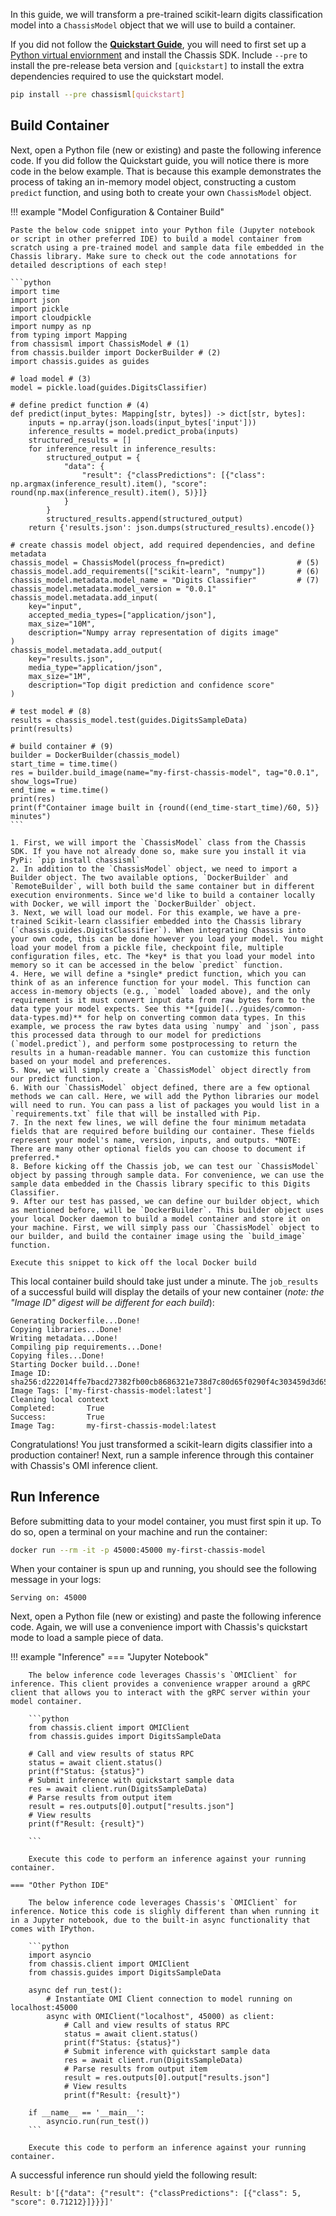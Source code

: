 

In this guide, we will transform a pre-trained scikit-learn digits classification model into a `ChassisModel` object that we will use to build a container.

If you did not follow the **[Quickstart Guide](./quickstart.md)**, you will need to first set up a [Python virtual enviornment](https://realpython.com/what-is-pip/#using-pip-in-a-python-virtual-environment) and install the Chassis SDK. Include `--pre` to install the pre-release beta version and `[quickstart]` to install the extra dependencies required to use the quickstart model.


```bash
pip install --pre chassisml[quickstart]
```

## Build Container

Next, open a Python file (new or existing) and paste the following inference code. If you did follow the Quickstart guide, you will notice there is more code in the below example. That is because this example demonstrates the process of taking an in-memory model object, constructing a custom `predict` function, and using both to create your own `ChassisModel` object.

!!! example "Model Configuration & Container Build"

    Paste the below code snippet into your Python file (Jupyter notebook or script in other preferred IDE) to build a model container from scratch using a pre-trained model and sample data file embedded in the Chassis library. Make sure to check out the code annotations for detailed descriptions of each step!

    ```python
    import time
    import json
    import pickle
    import cloudpickle
    import numpy as np
    from typing import Mapping
    from chassisml import ChassisModel # (1)
    from chassis.builder import DockerBuilder # (2)
    import chassis.guides as guides

    # load model # (3)
    model = pickle.load(guides.DigitsClassifier)

    # define predict function # (4)
    def predict(input_bytes: Mapping[str, bytes]) -> dict[str, bytes]:
        inputs = np.array(json.loads(input_bytes['input']))
        inference_results = model.predict_proba(inputs)
        structured_results = []
        for inference_result in inference_results:
            structured_output = {
                "data": {
                    "result": {"classPredictions": [{"class": np.argmax(inference_result).item(), "score": round(np.max(inference_result).item(), 5)}]}
                }
            }
            structured_results.append(structured_output)
        return {'results.json': json.dumps(structured_results).encode()}

    # create chassis model object, add required dependencies, and define metadata
    chassis_model = ChassisModel(process_fn=predict)                # (5)
    chassis_model.add_requirements(["scikit-learn", "numpy"])       # (6)
    chassis_model.metadata.model_name = "Digits Classifier"         # (7)
    chassis_model.metadata.model_version = "0.0.1"
    chassis_model.metadata.add_input(
        key="input",
        accepted_media_types=["application/json"],
        max_size="10M",
        description="Numpy array representation of digits image"
    )
    chassis_model.metadata.add_output(
        key="results.json",
        media_type="application/json",
        max_size="1M",
        description="Top digit prediction and confidence score"
    )

    # test model # (8)
    results = chassis_model.test(guides.DigitsSampleData)
    print(results)

    # build container # (9)
    builder = DockerBuilder(chassis_model)
    start_time = time.time()
    res = builder.build_image(name="my-first-chassis-model", tag="0.0.1", show_logs=True)
    end_time = time.time()
    print(res)
    print(f"Container image built in {round((end_time-start_time)/60, 5)} minutes")
    ```

    1. First, we will import the `ChassisModel` class from the Chassis SDK. If you have not already done so, make sure you install it via PyPi: `pip install chassisml`
    2. In addition to the `ChassisModel` object, we need to import a Builder object. The two available options, `DockerBuilder` and `RemoteBuilder`, will both build the same container but in different execution environments. Since we'd like to build a container locally with Docker, we will import the `DockerBuilder` object.
    3. Next, we will load our model. For this example, we have a pre-trained Scikit-learn classifier embedded into the Chassis library (`chassis.guides.DigitsClassifier`). When integrating Chassis into your own code, this can be done however you load your model. You might load your model from a pickle file, checkpoint file, multiple configuration files, etc. The *key* is that you load your model into memory so it can be accessed in the below `predict` function.
    4. Here, we will define a *single* predict function, which you can think of as an inference function for your model. This function can access in-memory objects (e.g., `model` loaded above), and the only requirement is it must convert input data from raw bytes form to the data type your model expects. See this **[guide](../guides/common-data-types.md)** for help on converting common data types. In this example, we process the raw bytes data using `numpy` and `json`, pass this processed data through to our model for predictions (`model.predict`), and perform some postprocessing to return the results in a human-readable manner. You can customize this function based on your model and preferences.
    5. Now, we will simply create a `ChassisModel` object directly from our predict function.
    6. With our `ChassisModel` object defined, there are a few optional methods we can call. Here, we will add the Python libraries our model will need to run. You can pass a list of packages you would list in a `requirements.txt` file that will be installed with Pip.
    7. In the next few lines, we will define the four minimum metadata fields that are required before building our container. These fields represent your model's name, version, inputs, and outputs. *NOTE: There are many other optional fields you can choose to document if preferred.*
    8. Before kicking off the Chassis job, we can test our `ChassisModel` object by passing through sample data. For convenience, we can use the sample data embedded in the Chassis library specific to this Digits Classifier.
    9. After our test has passed, we can define our builder object, which as mentioned before, will be `DockerBuilder`. This builder object uses your local Docker daemon to build a model container and store it on your machine. First, we will simply pass our `ChassisModel` object to our builder, and build the container image using the `build_image` function.

    Execute this snippet to kick off the local Docker build

This local container build should take just under a minute. The `job_results` of a successful build will display the details of your new container (*note: the "Image ID" digest will be different for each build*):

```
Generating Dockerfile...Done!
Copying libraries...Done!
Writing metadata...Done!
Compiling pip requirements...Done!
Copying files...Done!
Starting Docker build...Done!
Image ID: sha256:d222014ffe7bacd27382fb00cb8686321e738d7c80d65f0290f4c303459d3d65
Image Tags: ['my-first-chassis-model:latest']
Cleaning local context
Completed:       True
Success:         True
Image Tag:       my-first-chassis-model:latest
```

Congratulations! You just transformed a scikit-learn digits classifier into a production container! Next, run a sample inference through this container with Chassis's OMI inference client.

## Run Inference

Before submitting data to your model container, you must first spin it up. To do so, open a terminal on your machine and run the container:

```bash
docker run --rm -it -p 45000:45000 my-first-chassis-model
```

When your container is spun up and running, you should see the following message in your logs:

```
Serving on: 45000
```

Next, open a Python file (new or existing) and paste the following inference code. Again, we will use a convenience import with Chassis's quickstart mode to load a sample piece of data.

!!! example "Inference"
    === "Jupyter Notebook"

        The below inference code leverages Chassis's `OMIClient` for inference. This client provides a convenience wrapper around a gRPC client that allows you to interact with the gRPC server within your model container.

        ```python
        from chassis.client import OMIClient
        from chassis.guides import DigitsSampleData

        # Call and view results of status RPC
        status = await client.status()
        print(f"Status: {status}")
        # Submit inference with quickstart sample data
        res = await client.run(DigitsSampleData)
        # Parse results from output item
        result = res.outputs[0].output["results.json"]
        # View results
        print(f"Result: {result}")

        ```

        Execute this code to perform an inference against your running container.

    === "Other Python IDE"

        The below inference code leverages Chassis's `OMIClient` for inference. Notice this code is slighly different than when running it in a Jupyter notebook, due to the built-in async functionality that comes with IPython.

        ```python
        import asyncio
        from chassis.client import OMIClient
        from chassis.guides import DigitsSampleData

        async def run_test():
            # Instantiate OMI Client connection to model running on localhost:45000
            async with OMIClient("localhost", 45000) as client:
                # Call and view results of status RPC
                status = await client.status()
                print(f"Status: {status}")
                # Submit inference with quickstart sample data
                res = await client.run(DigitsSampleData)
                # Parse results from output item
                result = res.outputs[0].output["results.json"]
                # View results
                print(f"Result: {result}")

        if __name__ == '__main__':
            asyncio.run(run_test())
        ```

        Execute this code to perform an inference against your running container.

A successful inference run should yield the following result:

```
Result: b'[{"data": {"result": {"classPredictions": [{"class": 5, "score": 0.71212}]}}}]'
```

